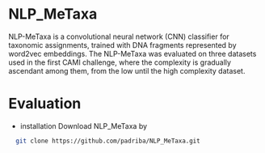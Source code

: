 # NLP_MeTaxa
NLP-MeTaxa is a convolutional neural network (CNN) classifier for taxonomic assignments, trained with DNA fragments represented by word2vec embeddings.
The NLP-MeTaxa was evaluated on three datasets used in the first CAMI challenge, where the complexity is gradually ascendant among them, from the low until the high complexity dataset.

# Evaluation
- installation
Download NLP_MeTaxa by 
```sh
  git clone https://github.com/padriba/NLP_MeTaxa.git
  ```
